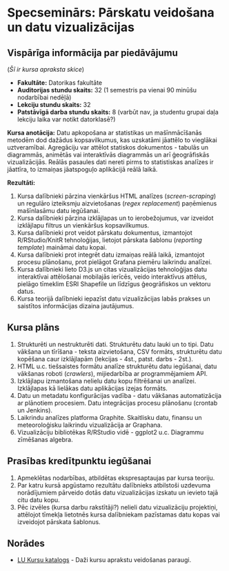 # Specseminārs: Pārskatu veidošana un datu vizualizācijas

## Vispārīga informācija par piedāvājumu 

(*Šī ir kursa apraksta skice*) 

* **Fakultāte:** Datorikas fakultāte
* **Auditorijas stundu skaits:** 32 (1 semestris pa vienai 90 minūšu nodarbībai nedēļā)
* **Lekciju stundu skaits:** 32
* **Patstāvīgā darba stundu skaits:** 8 (varbūt nav, ja studentu grupai
daļa lekciju laika var notikt datorklasē?)

**Kursa anotācija:** Datu apkopošana ar statistikas un mašīnmācīšanās 
metodēm dod dažādus kopsavilkumus, kas uzskatāmi jāattēlo 
to vieglākai uztveramībai. Agregāciju var attēlot statiskos dokumentos - 
tabulās un diagrammās, animētās vai interaktīvās diagrammās un arī 
ģeogrāfiskās vizualizācijās. Reālās pasaules dati nereti pirms 
to statistiskas analīzes ir jāattīra, to izmaiņas jāatspoguļo 
aplikācijā reālā laikā.

**Rezultāti:** 
1. Kursa dalībnieki pārzina vienkāršus HTML analīzes 
(*screen-scraping*) un regulāro izteiksmju aizvietošanas (*regex replacement*) 
paņēmienus mašīnlasāmu datu iegūšanai. 
2. Kursa dalībnieki pārzina izklājlapas un to ierobežojumus, 
var izveidot izklājlapu filtrus un vienkāršus kopsavilkumus.
3. Kursa dalībnieki prot veidot pārskatu dokumentus, izmantojot 
R/RStudio/KnitR tehnoloģijas, lietojot pārskata šablonu (*reporting template*) 
maināmai datu kopai.
4. Kursa dalībnieki prot integrēt datu izmaiņas reālā laikā, izmantojot 
procesu plānošanu, prot pielāgot Grafana piemēru laikrindu analīzei. 
5. Kursa dalībnieki lieto D3.js un citas vizualizācijas tehnoloģijas
datu interaktīvai attēlošanai mobilajās ierīcēs, veido 
interaktīvus attēlus, pielāgo tīmeklim ESRI Shapefile un līdzīgus ģeogrāfiskos 
un vektoru datus.
6. Kursa teorijā dalībnieki iepazīst datu vizualizācijas labās prakses un saistītos
informācijas dizaina jautājumus.

## Kursa plāns

1. Strukturēti un nestrukturēti dati. Strukturētu datu lauki un to tipi. 
Datu vākšana un tīrīšana - teksta aizvietošana, CSV formāts, 
strukturētu datu kopēšana caur izklājlapām (lekcijas - 4st., patst. darbs - 2st.).
2. HTML u.c. tiešsaistes formātu analīze strukturētu datu iegūšanai, 
datu vākšanas roboti (*crawlers*), mijiedarbība ar programmējamiem API.
3. Izklājlapu izmantošana nelielu datu kopu filtrēšanai un analīzei. 
Izklājlapas kā lielākas datu aplikācijas izejas formāts.
4. Datu un metadatu konfigurācijas vadība - datu vākšanas automatizācija ar
plānotiem procesiem. 
Datu integrācijas procesu plānošanu (crontab un Jenkins).
5. Laikrindu analīzes platforma Graphite. Skaitlisku datu, 
finansu un meteoroloģisku laikrindu 
vizualizācija ar Graphana. 
6. Vizualizāciju bibliotēkas R/RStudio vidē - ggplot2 u.c. Diagrammu 
zīmēšanas algebra. 

## Prasības kredītpunktu iegūšanai

1. Apmeklētas nodarbības, atbildētas ekspresaptaujas par kursa teoriju. 
2. Par katru kursā apgūstamo rezultātu dalībnieks atbilstoši uzdevuma norādījumiem 
pārveido dotās datu vizualizācijas izskatu un ievieto tajā citu datu kopu.
3. Pēc izvēles (kursa darbu rakstītāji?) nelieli datu vizualizāciju projektiņi, 
attēlojot tīmekļa lietotnēs kursa dalībniekam pazīstamas 
datu kopas vai izveidojot pārskata šablonus.

## Norādes

* [LU Kursu katalogs](https://www.lu.lv/lv/nc/studijas/studiju-celvedis/programmu-un-kursu-katalogi/kursu-katalogs/) - Daži kursu aprakstu veidošanas paraugi. 


